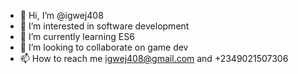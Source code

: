- 👋 Hi, I’m @igwej408
- 👀 I’m interested in software development
- 🌱 I’m currently learning ES6
- 💞️ I’m looking to collaborate on game dev
- 📫 How to reach me igwej408@gmail.com and +2349021507306

<!---
igwej408/igwej408 is a ✨ special ✨ repository because its `README.md` (this file) appears on your GitHub profile.
You can click the Preview link to take a look at your changes.
--->
